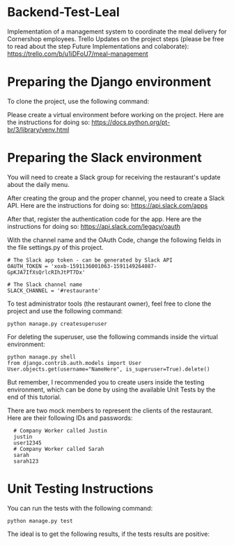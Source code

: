 # Backend-Test-Leal
Implementation of a management system to coordinate the meal delivery for Cornershop employees.
Trello Updates on the project steps (please be free to read about the step Future Implementations and colaborate): https://trello.com/b/u1iDFoU7/meal-management


# Preparing the Django environment
To clone the project, use the following command:

Please create a virtual environment before working on the project. Here are the instructions for doing so: https://docs.python.org/pt-br/3/library/venv.html


# Preparing the Slack environment

You will need to create a Slack group for receiving the restaurant's update about the daily menu.


After creating the group and the proper channel, you need to create a Slack API. Here are the instructions for doing so: https://api.slack.com/apps

After that, register the authentication code for the app. Here are the instructions for doing so: https://api.slack.com/legacy/oauth

With the channel name and the OAuth Code, change the following fields in the file settings.py of this project.

    # The Slack app token - can be generated by Slack API 
    OAUTH_TOKEN = 'xoxb-1591136001063-1591149264087-GpKJA7IfXsQrlcRIhJtPT7Dx' 

    # The Slack channel name
    SLACK_CHANNEL = '#restaurante'


To test administrator tools (the restaurant owner), feel free to clone the project and use the following command:

    python manage.py createsuperuser

For deleting the superuser, use the following commands inside the virtual environment:
    
    python manage.py shell
    from django.contrib.auth.models import User
    User.objects.get(username="NameHere", is_superuser=True).delete()
  
But remember, I recommended you to create users inside the testing environment, which can be done by using the available Unit Tests by the end of this tutorial.

There are two mock members to represent the clients of the restaurant. Here are their following IDs and passwords:

      # Company Worker called Justin
      justin
      user12345
      # Company Worker called Sarah
      sarah
      sarah123


# Unit Testing Instructions
You can run the tests with the following command: 

    python manage.py test
    
The ideal is to get the following results, if the tests results are positive:





